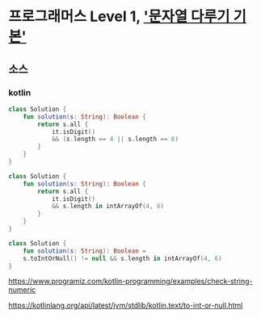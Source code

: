 # 프로그래머스 Level 1, ['문자열 다루기 기본'](https://programmers.co.kr/learn/courses/30/lessons/12918?language=kotlin)

## 소스

### kotlin

```kotlin
class Solution {
    fun solution(s: String): Boolean {
        return s.all {
            it.isDigit()
            && (s.length == 4 || s.length == 6)
        }
    }
}
```

```kotlin
class Solution {
    fun solution(s: String): Boolean {
        return s.all {
            it.isDigit()
            && s.length in intArrayOf(4, 6)
        }
    }
}
```

```kotlin
class Solution {
    fun solution(s: String): Boolean =
    s.toIntOrNull() != null && s.length in intArrayOf(4, 6) 
}
```

https://www.programiz.com/kotlin-programming/examples/check-string-numeric

https://kotlinlang.org/api/latest/jvm/stdlib/kotlin.text/to-int-or-null.html